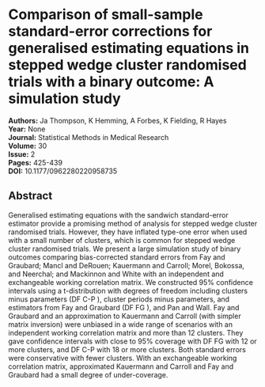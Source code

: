 # Comparison of small-sample standard-error corrections for generalised estimating equations in stepped wedge cluster randomised trials with a binary outcome: A simulation study

**Authors:** Ja Thompson, K Hemming, A Forbes, K Fielding, R Hayes  
**Year:** None  
**Journal:** Statistical Methods in Medical Research  
**Volume:** 30  
**Issue:** 2  
**Pages:** 425-439  
**DOI:** 10.1177/0962280220958735  

## Abstract
Generalised estimating equations with the sandwich standard-error estimator provide a promising method of analysis for stepped wedge cluster randomised trials. However, they have inflated type-one error when used with a small number of clusters, which is common for stepped wedge cluster randomised trials. We present a large simulation study of binary outcomes comparing bias-corrected standard errors from Fay and Graubard; Mancl and DeRouen; Kauermann and Carroll; Morel, Bokossa, and Neerchal; and Mackinnon and White with an independent and exchangeable working correlation matrix. We constructed 95% confidence intervals using a t-distribution with degrees of freedom including clusters minus parameters (DF
              C-P
              ), cluster periods minus parameters, and estimators from Fay and Graubard (DF
              FG
              ), and Pan and Wall. Fay and Graubard and an approximation to Kauermann and Carroll (with simpler matrix inversion) were unbiased in a wide range of scenarios with an independent working correlation matrix and more than 12 clusters. They gave confidence intervals with close to 95% coverage with DF
              FG
              with 12 or more clusters, and DF
              C-P
              with 18 or more clusters. Both standard errors were conservative with fewer clusters. With an exchangeable working correlation matrix, approximated Kauermann and Carroll and Fay and Graubard had a small degree of under-coverage.

